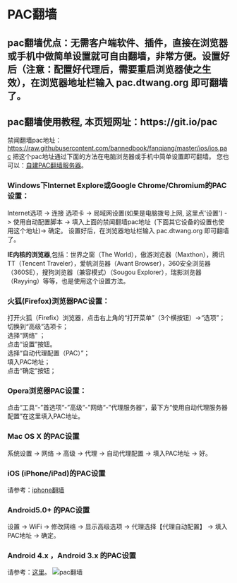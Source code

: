<h1>PAC翻墙</h1>



<h2>pac翻墙优点：无需客户端软件、插件，直接在浏览器或手机中做简单设置就可自由翻墙，非常方便。设置好后（注意：配置好代理后，需要重启浏览器使之生效），在浏览器地址栏输入 pac.dtwang.org 即可翻墙了。</h2>

<h2 id="style-guide" class="content-subhead">pac翻墙使用教程, 本页短网址：https://git.io/pac</h2>

禁闻翻墙pac地址：
https://raw.githubusercontent.com/bannedbook/fanqiang/master/ios/ios.pac  把这个pac地址通过下面的方法在电脑浏览器或手机中简单设置即可翻墙。
您也可以：<a href="https://github.com/kgfw/fg/tree/master/jwpac" target="_blank">自建PAC翻墙服务器</a>。

<h3>Windows下Internet Explore或Google Chrome/Chromium的PAC设置：</h3>
<p>
    Internet选项 -&gt; 连接 选项卡 -&gt; 局域网设置(如果是电脑拨号上网, 这里点'设置') -&gt; 使用自动配置脚本 -&gt; 填入上面的禁闻翻墙pac地址 &nbsp;(下面其它设备的设置也使用这个地址)-&gt; 确定。 设置好后，在浏览器地址栏输入 pac.dtwang.org 即可翻墙了。

<p>
<b>IE内核的浏览器</b>,包括：世界之窗（The World），傲游浏览器（Maxthon），腾讯TT（Tencent Traveler），爱帆浏览器（Avant Browser），360安全浏览器（360SE），搜狗浏览器（兼容模式）（Sougou Explorer），瑞影浏览器（Rayying）等等，也是使用这个设置方法。
</p>

<h3>火狐(Firefox)浏览器PAC设置：</h3>

<div>打开火狐（Firefix）浏览器，点击右上角的“打开菜单”（3个横按钮）-&gt;“选项”；</div>

<div>切换到“高级”选项卡；</div>

<div>选择“网络” ；</div>

<div>点击“设置”按钮。</div>

<div>选择“自动代理配置（PAC）”；</div>

<div>填入PAC地址；</div>

<div>点击“确定”按钮；</div>

<h3>Opera浏览器PAC设置：</h3>
点击“工具“-”首选项“-”高级“-”网络“-”代理服务器“，最下方“使用自动代理服务器配置”在这里填入PAC地址。

<h3>Mac OS X 的PAC设置</h3>
<p>
    系统设置 -&gt; 网络 -&gt; 高级 -&gt; 代理 -&gt; 自动代理配置 -&gt; 填入PAC地址 -&gt; 好。
</p>
<h3>iOS (iPhone/iPad)的PAC设置</h3>
<p>
    请参考：<a href="https://github.com/bannedbook/fanqiang/wiki/iphone%E7%BF%BB%E5%A2%99">iphone翻墙</a>
</p>
<h3>Android5.0+ 的PAC设置</h3>
<p>
    设置 -&gt; WiFi -&gt; 修改网络 -&gt; 显示高级选项 -&gt; 代理选择【代理自动配置】 -&gt; 填入PAC地址 -&gt; 确定。
</p>

<h3>Android 4.x ，Android 3.x 的PAC设置</h3>
请参考：<a href="https://github.com/uku/Unblock-Youku/issues/259" target="_blank">这里</a>。

<img src="https://raw.githubusercontent.com/bannedbook/fanqiang/master/ios/pac.jpg" border="0" alt="pac翻墙">

